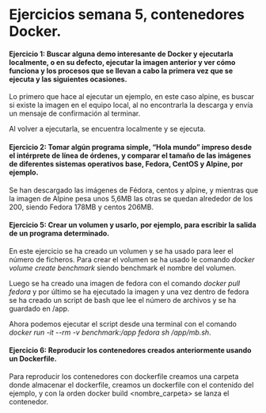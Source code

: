 # Ejercicios semana 5, contenedores Docker.

#### Ejercicio 1: Buscar alguna demo interesante de Docker y ejecutarla localmente, o en su defecto, ejecutar la imagen anterior y ver cómo funciona y los procesos que se llevan a cabo la primera vez que se ejecuta y las siguientes ocasiones.

Lo primero que hace al ejecutar un ejemplo, en este caso alpine, es buscar si existe la imagen en el equipo local, al no encontrarla la descarga y envía un mensaje de confirmación al terminar.

Al volver a ejecutarla, se encuentra localmente y se ejecuta.

#### Ejercicio 2: Tomar algún programa simple, “Hola mundo” impreso desde el intérprete de línea de órdenes, y comparar el tamaño de las imágenes de diferentes sistemas operativos base, Fedora, CentOS y Alpine, por ejemplo.

Se han descargado las imágenes de Fédora, centos y alpine, y mientras que la imagen de Alpine pesa unos 5,6MB las otras se quedan alrededor de los 200, siendo Fedora 178MB y centos 206MB.

#### Ejercicio 5: Crear un volumen y usarlo, por ejemplo, para escribir la salida de un programa determinado.

En este ejercicio se ha creado un volumen y se ha usado para leer el número de ficheros. Para crear el volumen se ha usado le comando *docker volume create benchmark* siendo benchmark el nombre del volumen.

Luego se ha creado una imagen de fedora con el comando *docker pull fedora* y por último se ha ejecutado la imagen y una vez dentro de fedora se ha creado un script de bash que lee el número de archivos y se ha guardado en /app.

Ahora podemos ejecutar el script desde una terminal con el comando *docker run -it --rm -v benchmark:/app fedora sh /app/mb.sh*.

#### Ejercicio 6: Reproducir los contenedores creados anteriormente usando un Dockerfile.

Para reproducir los contenedores con dockerfile creamos una carpeta donde almacenar el dockerfile, creamos un dockerfile con el contenido del ejemplo, y con la orden docker build <nombre_carpeta> se lanza el contenedor.

